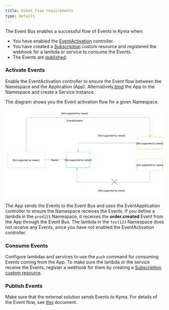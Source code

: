 ```yaml
---
title: Event flow requirements
type: Details
---
```


The Event Bus enables a successful flow of Events in Kyma when:

- You have enabled the [EventActivation](docs/components/event-bus#concepts) controller.
- You have created a [Subscription](/docs/components/event-bus#custom-resource-subscription) custom resource and registered the webhook for a lambda or service to consume the Events.
- The Events are [published](#details-event-flow-requirements-event-publishing).


### Activate Events

Enable the EventActivation controller to ensure the Event flow between the Namespace and the Application (App). 
Alternatively,[bind](/docs/components/application-connector#getting-started-bind-an-application-to-a-namespace) the App to the Namespace and create a Service Instance.

The diagram shows you the Event activation flow for a given Namespace.

![EventActivation.png](./assets/event-activation.svg)

The App sends the Events to the Event Bus and uses the EventApplication controller to ensure the Namespace receives the Events.  If you define a lambda in the `prod123` Namespace, it receives the **order.created** Event from the App through the Event Bus. The lambda in the `test123` Namespace does not receive any Events, since you have not enabled the EventActivation controller.


### Consume Events

Configure lambdas and services to use the `push` command for consuming Events coming from the App. To make sure the lambda or the service receive the Events, register a webhook for them by creating a [Subscription custom resource](/docs/components/event-bus#custom-resource-subscription). 

### Publish Events

Make sure that the external solution sends Events to Kyma. For details of the Event flow, see [this](/docs/components/event-bus#architecture) document.
